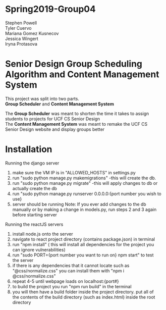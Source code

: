# Spring2019-Group04
Stephen Powell<br />
Tyler Cuervo<br />
Mariana Gomez Kusnecov<br />
Jessica Wingert<br />
Iryna Protasova<br />

# Senior Design Group Scheduling Algorithm and Content Management System
This project was split into two parts.<br />
**Group Scheduler** and **Content Management System**

The **Group Scheduler** was meant to shorten the time it takes to assign students to projects for UCF CS Senior Design<br />
The **Content Management System** was meant to remake the UCF CS Senior Design website and display groups better

# Installation

Running the django server
1) make sure the VM IP is in "ALLOWED_HOSTS" in settings.py
2) run "sudo python manage.py makemigrations"
    -this will create the db. 
3) run "sudo python manage.py migrate"
    -this will apply changes to db or actually create the db
4) run "sudo python manage.py runserver 0.0.0.0:{port number you wish to use}
5) server should be running
Note: If you ever add changes to the db manually or by making a change in models.py, run steps
    2 and 3 again before starting server

Running the reactJS servers
1) install node.js onto the server
2) navigate to react project directory (contains package.json) in terminal
3) run "npm install" ( this will install all dependencies for the project you can ignore vulnerabilities)
4) run "sudo PORT={port number you want to run on} npm start" to test the server
5) if there is any dependencies that it cannot locate such as "@css/normalize.css" you can install them with "npm i @css/normalize.css"
6) repeat 4-5 until webpage loads on localhost:{port#}
7) to build the project you run "npm run build" in the terminal
8) you will then have a build folder inside the project directory. put all of the contents of the build directory (such as index.html) inside the root directory